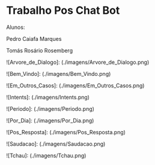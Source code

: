 # Trabalho Pos Chat Bot

Alunos:

Pedro Caiafa Marques

Tomás Rosário Rosemberg

![Arvore_de_Dialogo]: (./imagens/Arvore_de_Dialogo.png)

![Bem_Vindo]: (./imagens/Bem_Vindo.png)

![Em_Outros_Casos]: (./imagens/Em_Outros_Casos.png)

![Intents]: (./imagens/Intents.png)

![Periodo]: (./imagens/Periodo.png)

![Por_Dia]: (./imagens/Por_Dia.png)

![Pos_Resposta]: (./imagens/Pos_Resposta.png)

![Saudacao]: (./imagens/Saudacao.png)

![Tchau]: (./imagens/Tchau.png)
